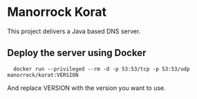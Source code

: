 # Manorrock Korat

This project delivers a Java based DNS server.

## Deploy the server using Docker

```
  docker run --privileged --rm -d -p 53:53/tcp -p 53:53/udp manorrock/korat:VERSION
```

And replace VERSION with the version you want to use.
